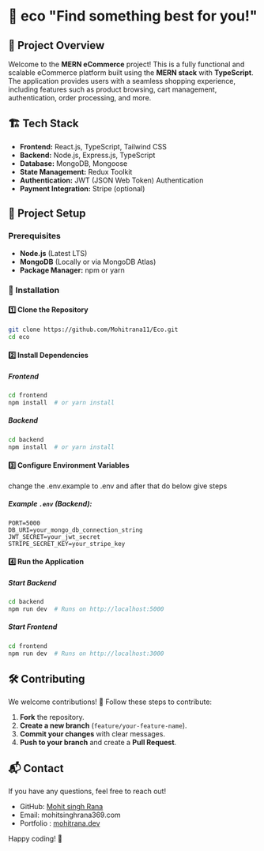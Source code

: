 # 🛒 eco "Find something best for you!"

## 🚀 Project Overview

Welcome to the **MERN eCommerce** project! This is a fully functional and scalable eCommerce platform built using the **MERN stack** with **TypeScript**. The application provides users with a seamless shopping experience, including features such as product browsing, cart management, authentication, order processing, and more.

## 🏗️ Tech Stack

- **Frontend:** React.js, TypeScript, Tailwind CSS
- **Backend:** Node.js, Express.js, TypeScript
- **Database:** MongoDB, Mongoose
- **State Management:** Redux Toolkit
- **Authentication:** JWT (JSON Web Token) Authentication
- **Payment Integration:** Stripe (optional)

## 🎯 Project Setup

### Prerequisites

- **Node.js** (Latest LTS)
- **MongoDB** (Locally or via MongoDB Atlas)
- **Package Manager:** npm or yarn

### 🔧 Installation

#### 1️⃣ Clone the Repository

```sh
git clone https://github.com/Mohitrana11/Eco.git
cd eco
```

#### 2️⃣ Install Dependencies

##### Frontend

```sh
cd frontend
npm install  # or yarn install
```

##### Backend

```sh
cd backend
npm install  # or yarn install
```

#### 3️⃣ Configure Environment Variables

change the .env.example to .env and after that do below give steps

##### Example `.env` (Backend):

```env
PORT=5000
DB_URI=your_mongo_db_connection_string
JWT_SECRET=your_jwt_secret
STRIPE_SECRET_KEY=your_stripe_key
```

#### 4️⃣ Run the Application

##### Start Backend

```sh
cd backend
npm run dev  # Runs on http://localhost:5000
```

##### Start Frontend

```sh
cd frontend
npm run dev  # Runs on http://localhost:3000
```

## 🛠️ Contributing

We welcome contributions! 🚀 Follow these steps to contribute:

1. **Fork** the repository.
2. **Create a new branch** (`feature/your-feature-name`).
3. **Commit your changes** with clear messages.
4. **Push to your branch** and create a **Pull Request**.

## 📬 Contact

If you have any questions, feel free to reach out!

- GitHub: [Mohit singh Rana](https://github.com/your-username)
- Email: mohitsinghrana369.com
- Portfolio : [mohitrana.dev](https://port-folio-next-mr.vercel.app/)

Happy coding! 🚀
